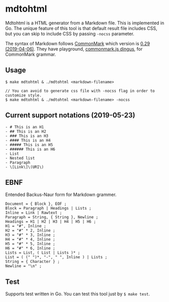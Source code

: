 # mdtohtml
Mdtohtml is a HTML generator from a Markdown file. This is implemented in Go. The unique feature of this tool is that default result file includes CSS, but you can skip to include CSS by passing `-nocss` parameter.

The syntax of Markdown follows [CommonMark](https://commonmark.org/) which version is [0.29 (2019-04-06)](https://spec.commonmark.org/). They have playground, [commonmark.js dingus](https://spec.commonmark.org/dingus/), for CommonMark grammar.

## Usage
```
$ make mdtohtml & ./mdtohtml <markdown-filename>

// You can avoid to generate css file with -nocss flag in order to customize style.
$ make mdtohtml & ./mdtohtml <markdown-filename> -nocss
```

## Current support notations (2019-05-23)
```
- # This is an H1
- ## This is an H2
- ### This is an H3
- #### This is an H4
- ##### This is an H5
- ###### This is an H6
- List
- Nested list
- Paragraph
- \[Link\]\(URI\)
```

## EBNF
Entended Backus-Naur form for Markdown grammer.
```
Document = { Block }, EOF ;
Block = Paragraph | Headings | Lists ;
Inline = Link | Rawtext ;
Paragraph = String, { String }, Newline ;
Headings = H1 | H2 | H3 | H4 | H5 | H6 ;
H1 = "#", Inline ;
H2 = "#" * 2, Inline ;
H3 = "#" * 3, Inline ;
H4 = "#" * 4, Inline ;
H5 = "#" * 5, Inline ;
H6 = "#" * 6, Inline ;
Lists = List, ( List | Lists )* ;
List = ( (" ")*, "-", " ", Inline ) | Lists ;
String = { Character } ;
Newline = "\n" ;
```

## Test
Supports test written in Go. You can test this tool just by `$ make test`.
